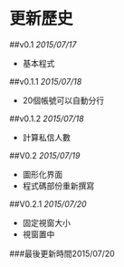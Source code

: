 # 更新歷史
##v0.1
*2015/07/17*
* 基本程式

##v0.1.1
*2015/07/18*
* 20個帳號可以自動分行

##v0.1.2
*2015/07/18*
* 計算私信人數

##V0.2
*2015/07/19*
* 圖形化界面
* 程式碼部份重新撰寫

##V0.2.1
*2015/07/20*
 *  固定視窗大小
 *  視窗置中

###最後更新時間2015/07/20